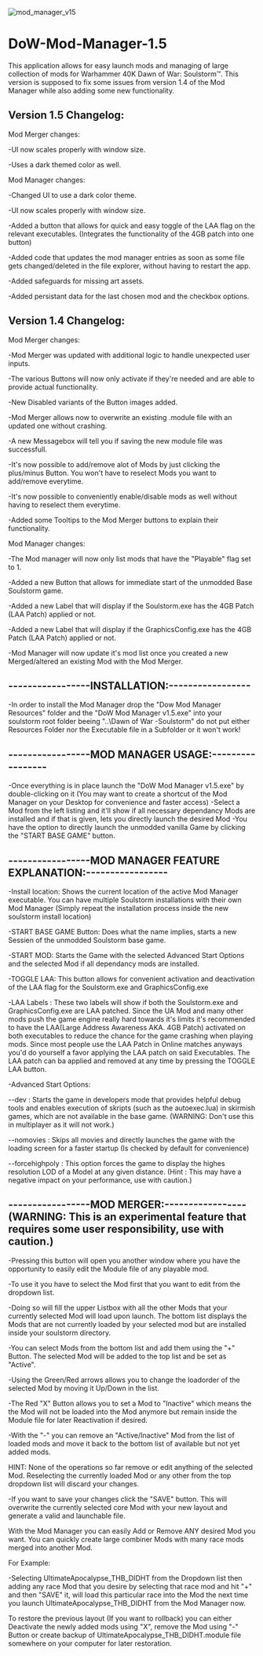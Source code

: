 ![mod_manager_v15](https://user-images.githubusercontent.com/19975052/64075492-665e8f80-ccb9-11e9-9bc9-ebe7093b5b42.png)
# DoW-Mod-Manager-1.5

This application allows for easy launch mods and managing of large collection of mods for Warhammer 40K Dawn of War: Soulstorm:tm:.
This version is supposed to fix some issues from version 1.4 of the Mod Manager while also adding some new functionality.

## Version 1.5 Changelog:

Mod Merger changes:

-UI now scales properly with window size.

-Uses a dark themed color as well.

Mod Manager changes:

-Changed UI to use a dark color theme.

-UI now scales properly with window size.

-Added a button that allows for quick and easy toggle of the LAA flag on the relevant executables. (Integrates the functionality of the 4GB patch into one button)

-Added code that updates the mod manager entries as soon as some file gets changed/deleted in the file explorer, without having to restart the app.

-Added safeguards for missing art assets.

-Added persistant data for the last chosen mod and the checkbox options.

## Version 1.4 Changelog:

Mod Merger changes:

-Mod Merger was updated with additional logic to handle unexpected user inputs.

-The various Buttons will now only activate if they're needed and are able to provide actual functionality.

-New Disabled variants of the Button images added.

-Mod Merger allows now to overwrite an existing .module file with an updated one without crashing.

-A new Messagebox will tell you if saving the new module file was successfull.

-It's now possible to add/remove alot of Mods by just clicking the plus/minus Button. You won't have to reselect Mods you want to add/remove everytime.

-It's now possible to conveniently enable/disable mods as well without having to reselect them everytime.

-Added some Tooltips to the Mod Merger buttons to explain their functionality.

Mod Manager changes:

-The Mod manager will now only list mods that have the "Playable" flag set to 1.

-Added a new Button that allows for immediate start of the unmodded Base Soulstorm game.

-Added a new Label that will display if the Soulstorm.exe has the 4GB Patch (LAA Patch) applied or not.

-Added a new Label that will display if the GraphicsConfig.exe has the 4GB Patch (LAA Patch) applied or not.

-Mod Manager will now update it's mod list once you created a new Merged/altered an existing Mod with the Mod Merger.



## -----------------INSTALLATION:-----------------

-In order to install the Mod Manager drop the "Dow Mod Manager Resources" folder and the "DoW Mod Manager v1.5.exe" into your soulstorm root folder beeing
"..\Dawn of War -Soulstorm\" do not put either Resources Folder nor the Executable file in a Subfolder or it won't work!

## -----------------MOD MANAGER USAGE:-----------------

-Once everything is in place launch the "DoW Mod Manager v1.5.exe" by double-clicking on it (You may want to create a shortcut of the Mod Manager on your Desktop
for convenience and faster access)
-Select a Mod from the left listing and it'll show if all necessary dependancy Mods are installed and if that is given, lets you directly launch the desired Mod
-You have the option to directly launch the unmodded vanilla Game by clicking the "START BASE GAME" button.

## -----------------MOD MANAGER FEATURE EXPLANATION:-----------------

-Install location: Shows the current location of the active Mod Manager executable. You can have multiple Soulstorm installations with their own Mod Manager 
(Simply repeat the installation process inside the new soulstorm install location)

-START BASE GAME Button: Does what the name implies, starts a new Sessien of the unmodded Soulstorm base game.

-START MOD: Starts the Game with the selected Advanced Start Options and the selected Mod if all dependancy mods are installed.

-TOGGLE LAA: This button allows for convenient activation and deactivation of the LAA flag for the Soulstorm.exe and GraphicsConfig.exe

-LAA Labels : These two labels will show if both the Soulstorm.exe and GraphicsConfig.exe are LAA patched. Since the UA Mod and many other mods push the game engine really hard towards it's limits
it's recommended to have the LAA(Large Address Awareness AKA. 4GB Patch) activated on both executables to reduce the chance for the game crashing when playing mods. Since most people use the LAA Patch in Online
matches anyways you'd do yourself a favor applying the LAA patch on said Executables. The LAA patch can ba applied and removed at any time by pressing the TOGGLE LAA button.

-Advanced Start Options:

--dev : Starts the game in developers mode that provides helpful debug tools and enables execution of skripts (such as the autoexec.lua) in skirmish games, which are not available in the base game.
	(WARNING: Don't use this in multiplayer as it will not work.)
	
--nomovies : Skips all movies and directly launches the game with the loading screen for a faster startup (Is checked by default for convenience)
 
--forcehighpoly : This option forces the game to display the highes resolution LOD of a Model at any given distance. (Hint : This may have a negative impact on your performance, use with caution.)

## -----------------MOD MERGER:-----------------(WARNING: This is an experimental feature that requires some user responsibility, use with caution.)

-Pressing this button will open you another window where you have the opportunity to easily edit the Module file of any playable mod.

-To use it you have to select the Mod first that you want to edit from the dropdown list.

-Doing so will fill the upper Listbox with all the other Mods that your currently selected Mod will load upon launch.
The bottom list displays the Mods that are not currently loaded by your selected mod but are installed inside your soulstorm directory.

-You can select Mods from the bottom list and add them using the "+" Button. The selected Mod will be added to the top list and be set as "Active".

-Using the Green/Red arrows allows you to change the loadorder of the selected Mod by moving it Up/Down in the list.

-The Red "X" Button allows you to set a Mod to "Inactive" which means the the Mod will not be loaded into the Mod anymore but remain inside the Module file for later Reactivation if desired.

-With the "-" you can remove an "Active/Inactive" Mod from the list of loaded mods and move it back to the bottom list of available but not yet added mods.

HINT: None of the operations so far remove or edit anything of the selected Mod. Reselecting the currently loaded Mod or any other from the top dropdown list will discard your changes.

-If you want to save your changes click the "SAVE" button. This will overwrite the currently selected core Mod with your new layout and generate a valid and launchable file.


With the Mod Manager you can easily Add or Remove ANY desired Mod you want. You can quickly create large combiner Mods with many race mods merged into another Mod.


For Example:

-Selecting UltimateApocalypse_THB_DIDHT from the Dropdown list then adding any race Mod that you desire by selecting that race mod and hit "+" and then "SAVE" it, will load this particular race
into the Mod the next time you launch UltimateApocalypse_THB_DIDHT from the Mod Manager now.

To restore the previous layout (If you want to rollback) you can either Deactivate the newly added mods using "X", remove the Mod using "-" Button or create backup of UltimateApocalypse_THB_DIDHT.module file
somewhere on your computer for later restoration.
